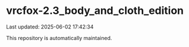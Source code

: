 # vrcfox-2.3_body_and_cloth_edition

Last updated: 2025-06-02 17:42:34

This repository is automatically maintained.
